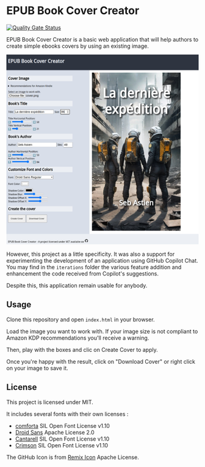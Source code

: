 # EPUB Book Cover Creator

[![Quality Gate Status](https://sonarcloud.io/api/project_badges/measure?project=Wivik_book-cover-generator&metric=alert_status)](https://sonarcloud.io/summary/new_code?id=Wivik_book-cover-generator)

EPUB Book Cover Creator is a basic web application that will help authors to create simple ebooks covers by using an existing image.

![app](/final.png)

However, this project as a little specificity. It was also a support for experimenting the development of an application using GitHub Copilot Chat. You may find in the `iterations` folder the various feature addition and enhancement the code received from Copilot's suggestions.

Despite this, this application remain usable for anybody.

## Usage

Clone this repository and open `index.html` in your browser.

Load the image you want to work with. If your image size is not compliant to Amazon KDP recommendations you'll receive a warning.

Then, play with the boxes and clic on Create Cover to apply.

Once you're happy with the result, click on "Download Cover" or right click on your image to save it.

## License

This project is licensed under MIT.

It includes several fonts with their own licenses : 

- [comforta](https://www.fontsquirrel.com/fonts/comfortaa") SIL Open Font License v1.10
- [Droid Sans](https://www.fontsquirrel.com/fonts/droid-sans) Apache License 2.0
- [Cantarell](https://www.fontsquirrel.com/fonts/cantarell) SIL Open Font License v1.10
- [Crimson](https://www.fontsquirrel.com/fonts/crimson) SIL Open Font License v1.10

The GitHub Icon is from [Remix Icon](https://remixicon.com) Apache License.

